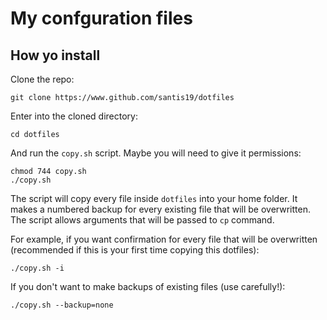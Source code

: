 # My confguration files

## How yo install

Clone the repo:

    git clone https://www.github.com/santis19/dotfiles

Enter into the cloned directory:

    cd dotfiles

And run the `copy.sh` script.
Maybe you will need to give it permissions:

    chmod 744 copy.sh
    ./copy.sh

The script will copy every file inside `dotfiles` into your home folder.
It makes a numbered backup for every existing file that will be overwritten.
The script allows arguments that will be passed to `cp` command.

For example, if you want confirmation for every file that will be overwritten
(recommended if this is your first time copying this dotfiles):

    ./copy.sh -i

If you don't want to make backups of existing files (use carefully!):

    ./copy.sh --backup=none
